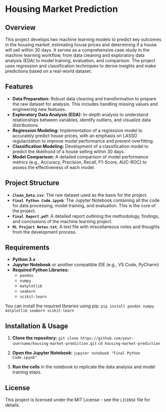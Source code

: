 # Housing Market Prediction

## Overview

This project develops two machine learning models to predict key outcomes in the housing market: estimating house prices and determining if a house will sell within 30 days. It serves as a comprehensive case study in the machine learning workflow, from data cleaning and exploratory data analysis (EDA) to model training, evaluation, and comparison. The project uses regression and classification techniques to derive insights and make predictions based on a real-world dataset.

## Features

* **Data Preparation:** Robust data cleaning and transformation to prepare the raw dataset for analysis. This includes handling missing values and engineering new features.
* **Exploratory Data Analysis (EDA):** In-depth analysis to understand relationships between variables, identify outliers, and visualize data distributions.
* **Regression Modeling:** Implementation of a regression model to accurately predict house prices, with an emphasis on LASSO regularization to improve model performance and prevent overfitting.
* **Classification Modeling:** Development of a classification model to predict the likelihood of a house selling within 30 days.
* **Model Comparison:** A detailed comparison of model performance metrics (e.g., Accuracy, Precision, Recall, F1-Score, AUC-ROC) to assess the effectiveness of each model.

## Project Structure

* **`Clean_Data.csv`**: The raw dataset used as the basis for the project.
* **`Final Python Code.ipynb`**: The Jupyter Notebook containing all the code for data processing, model training, and evaluation. This is the core of the project.
* **`Final Report.pdf`**: A detailed report outlining the methodology, findings, and conclusions of the machine learning project.
* **`ML Project Notes.txt`**: A text file with miscellaneous notes and thoughts from the development process.

## Requirements

* **Python 3.x**
* **Jupyter Notebook** or another compatible IDE (e.g., VS Code, PyCharm)
* **Required Python Libraries:**
    * `pandas`
    * `numpy`
    * `matplotlib`
    * `seaborn`
    * `scikit-learn`

You can install the required libraries using pip:
`pip install pandas numpy matplotlib seaborn scikit-learn`

## Installation & Usage

1.  **Clone the repository:**
    `git clone https://github.com/your-username/housing-market-prediction.git`
    `cd housing-market-prediction`

2.  **Open the Jupyter Notebook:**
    `jupyter notebook "Final Python Code.ipynb"`

3.  **Run the cells** in the notebook to replicate the data analysis and model training steps.

## License

This project is licensed under the MIT License - see the `LICENSE` file for details.
